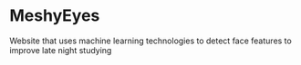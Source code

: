 # MeshyEyes
Website that uses machine learning technologies to detect face features to improve late night studying
